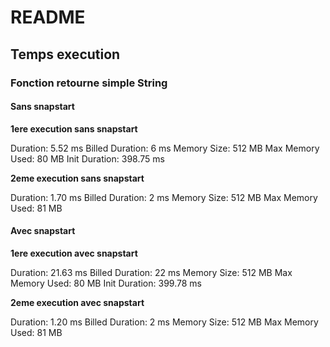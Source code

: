 # README

## Temps execution

### Fonction retourne simple String

#### Sans snapstart
**1ere execution sans snapstart**

Duration: 5.52 ms	Billed Duration: 6 ms	Memory Size: 512 MB	Max Memory Used: 80 MB	Init Duration: 398.75 ms

**2eme execution sans snapstart**

Duration: 1.70 ms	Billed Duration: 2 ms	Memory Size: 512 MB	Max Memory Used: 81 MB	


#### Avec snapstart

**1ere execution avec snapstart**

Duration: 21.63 ms	Billed Duration: 22 ms	Memory Size: 512 MB	Max Memory Used: 80 MB	Init Duration: 399.78 ms

**2eme execution avec snapstart**

Duration: 1.20 ms	Billed Duration: 2 ms	Memory Size: 512 MB	Max Memory Used: 81 MB	